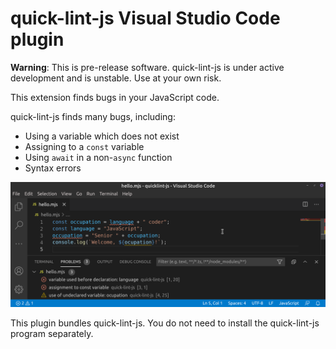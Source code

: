 # quick-lint-js Visual Studio Code plugin

**Warning**: This is pre-release software. quick-lint-js is under active
development and is unstable. Use at your own risk.

This extension finds bugs in your JavaScript code.

quick-lint-js finds many bugs, including:

* Using a variable which does not exist
* Assigning to a `const` variable
* Using `await` in a non-`async` function
* Syntax errors

![Demonstration of quick-lint-js in Visual Studio Code](demo.webp)

This plugin bundles quick-lint-js. You do not need to install the quick-lint-js
program separately.
